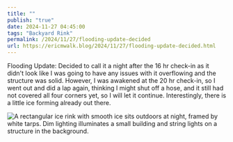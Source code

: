 ```yaml
---
title: ""
publish: "true"
date: 2024-11-27 04:45:00
tags: "Backyard Rink"
permalink: /2024/11/27/flooding-update-decided
url: https://ericmwalk.blog/2024/11/27/flooding-update-decided.html
---
```


Flooding Update: Decided to call it a night after the 16 hr check-in as it didn't look like I was going to have any issues with it overflowing and the structure was solid. However, I was awakened at the 20 hr check-in, so I went out and did a lap again, thinking I might shut off a hose, and it still had not covered all four corners yet, so I will let it continue. Interestingly, there is a little ice forming already out there.

![A rectangular ice rink with smooth ice sits outdoors at night, framed by white tarps. Dim lighting illuminates a small building and string lights on a structure in the background.](https://ericmwalk.blog/uploads/2024/img-1021.jpeg)